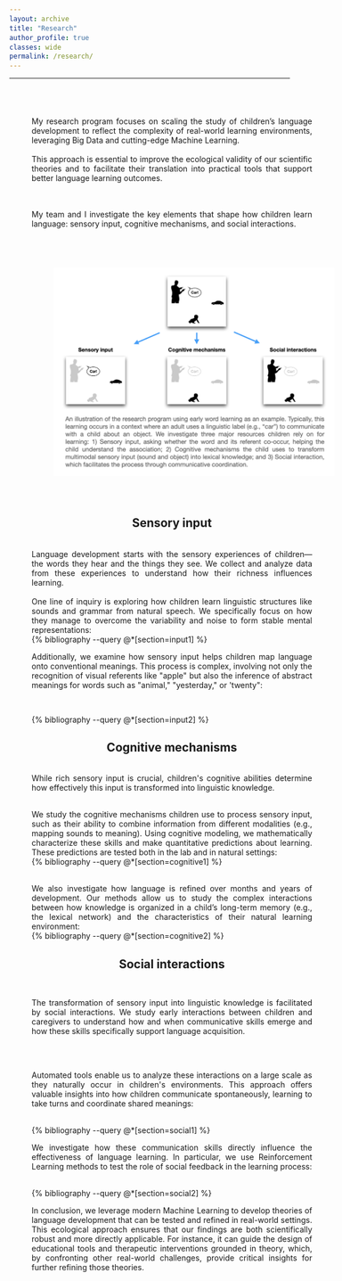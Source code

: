 ```yaml
---
layout: archive
title: "Research"
author_profile: true
classes: wide
permalink: /research/
---
```


<style>
.center-div {
     margin: 0 auto;
     width: 100%;
     text-align: justify;
     padding: 40px;
}
</style>

<hr>

<div class="center-div">

<!--
<center><h2 style="color:#0092ca;">In progress</h2> </center>
{% bibliography --query @*[year=under review] %}
-->

My research program focuses on scaling the study of children’s language development to reflect the complexity of real-world learning environments, leveraging Big Data and cutting-edge Machine Learning. 
<br><br>
This approach is essential to improve the ecological validity of our scientific theories and to facilitate their translation into practical tools that support better language learning outcomes.

<br><br>
My team and I investigate the key elements that shape how children learn language: sensory input, cognitive mechanisms, and social interactions.
<br><br>

<div class="center-div">
<img src="/assets/images/research.png" >
</div>


<center><h2>Sensory input</h2> </center>
<br>
Language development starts with the sensory experiences of children—the words they hear and the things they see. We collect and analyze data from these experiences to understand how their richness influences learning.
<br><br>
One line of inquiry is exploring how children learn linguistic structures like sounds and grammar from natural speech. We specifically focus on how they manage to overcome the variability and noise to form stable mental representations: 

<br>
{% bibliography --query @*[section=input1] %}

Additionally, we examine how sensory input helps children map language onto conventional meanings. This process is complex, involving not only the recognition of visual referents like "apple" but also the inference of abstract meanings for words such as "animal," "yesterday," or 'twenty":

<br>

{% bibliography --query @*[section=input2] %}


<center><h2>Cognitive mechanisms</h2> </center>
<br>
While rich sensory input is crucial, children's cognitive abilities determine how effectively this input is transformed into linguistic knowledge.
<br><br>

We study the cognitive mechanisms children use to process sensory input, such as their ability to combine information from different modalities (e.g., mapping sounds to meaning). Using cognitive modeling, we mathematically characterize these skills and make quantitative predictions about learning. These predictions are tested both in the lab and in natural settings:
<br>
{% bibliography --query @*[section=cognitive1] %}

<br>
We also investigate how language is refined over months and years of development. Our methods allow us to study the complex interactions between how knowledge is organized in a child’s long-term memory (e.g., the lexical network) and the characteristics of their natural learning environment:

<br>
{% bibliography --query @*[section=cognitive2] %}


<center><h2>Social interactions</h2> </center>
<br>

The transformation of sensory input into linguistic knowledge is facilitated by social interactions. We study early interactions between children and caregivers to understand how and when communicative skills emerge and how these skills specifically support language acquisition.

<br><br>

Automated tools enable us to analyze these interactions on a large scale as they naturally occur in children's environments. This approach offers valuable insights into how children communicate spontaneously, learning to take turns and coordinate shared meanings:

<br>
{% bibliography --query @*[section=social1] %}


We investigate how these communication skills directly influence the effectiveness of language learning. In particular, we use Reinforcement Learning methods to test the role of social feedback in the learning process:


<br>
{% bibliography --query @*[section=social2] %}

<br>

In conclusion, we leverage modern Machine Learning to develop theories of language development that can be tested and refined in real-world settings. This ecological approach ensures that our findings are both scientifically robust and more directly applicable. For instance, it can guide the design of educational tools and therapeutic interventions grounded in theory, which, by confronting other real-world challenges, provide critical insights for further refining those theories.

</div>
